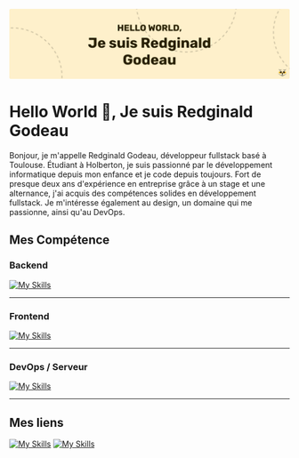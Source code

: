 ![plot](./banner.jpg)
<h1>Hello World 👋, Je suis Redginald Godeau</h1>
<p>Bonjour, je m'appelle Redginald Godeau, développeur fullstack basé à Toulouse. Étudiant à Holberton, je suis passionné par le développement informatique depuis mon enfance et je code depuis toujours. Fort de presque deux ans d'expérience en entreprise grâce à un stage et une alternance, j'ai acquis des compétences solides en développement fullstack. Je m'intéresse également au design, un domaine qui me passionne, ainsi qu'au DevOps. </p>


<h2> Mes Compétence </h2>
<h3> Backend </h3>

[![My Skills](https://skillicons.dev/icons?i=go,php,symfony)](https://skillicons.dev)

<hr/>

<h3> Frontend </h3>

[![My Skills](https://skillicons.dev/icons?i=html,css,js,ts,react,vuejs)](https://skillicons.dev)

<hr/>

<h3> DevOps / Serveur </h3>

[![My Skills](https://skillicons.dev/icons?i=linux,nginx,docker,postgres,mysql)](https://skillicons.dev)

<hr/>

<h2> Mes liens </h2>

<a href="https://www.linkedin.com/in/redginald-godeau-04ab8a254/" target="blank">[![My Skills](https://skillicons.dev/icons?i=linkedin)](https://www.linkedin.com/in/redginald-godeau-04ab8a254/)</a>
<a href="https://redginaldgodeau.dev/" target="blank">[![My Skills](https://skillicons.dev/icons?i=html)](https://redginaldgodeau.dev/)</a>